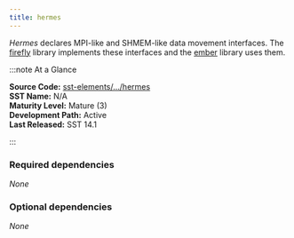 ```yaml
---
title: hermes
---
```


*Hermes* declares MPI-like and SHMEM-like data movement interfaces. The [firefly](../firefly/intro) library implements these interfaces and the [ember](../ember/intro) library uses them.

:::note At a Glance

**Source Code:** [sst-elements/.../hermes](https://github.com/sstsimulator/sst-elements/tree/master/src/sst/elements/hermes) &nbsp;  
**SST Name:** N/A &nbsp;  
**Maturity Level:** Mature (3) &nbsp;  
**Development Path:** Active &nbsp;   
**Last Released:** SST 14.1

:::

### Required dependencies
*None*

### Optional dependencies
*None*
